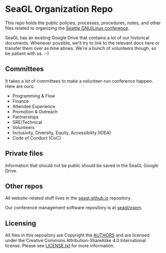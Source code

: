 # SeaGL Organization Repo

This repo holds the public policies, processes, procedures, notes, and other files related to organizing the [Seattle GNU/Linux conference](http://seagl.org).

SeaGL has an existing Google Drive that contains a lot of our historical documents. Whenever possible, we'll try to link to the relevant docs here or transfer them over as time allows. We're a bunch of volunteers though, so be patient with us. :-)

## Committees

It takes a lot of committees to make a volunteer-run conference happen. Here are ours:

* Programming & Flow
* Finance
* Attendee Experience
* Promotion & Outreach
* Partnerships
* SRE/Technical
* Volunteers
* Inclusivity, Diversity, Equity, Accessibility (IDEA)
* Code of Conduct (CoC)

## Private files

Information that should not be public should be saved in the SeaGL Google Drive.

## Other repos

All website-related stuff lives in the [seagl.github.io](https://github.com/SeaGL/seagl.github.io) repository.

Our conference management software repository is at [seagl/osem](https://github.com/SeaGL/osem).

## Licensing

All files in this repository are Copyright the [AUTHORS](./AUTHORS.md) and are licensed under the Creative Commons Attribution-ShareAlike 4.0 International license. Please see [LICENSE.txt](./LICENSE.txt) for more information.
